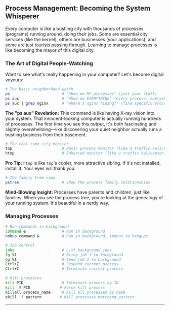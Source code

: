 ## Process Management: Becoming the System Whisperer

Every computer is like a bustling city with thousands of processes (programs) running around, doing their jobs. Some are essential city services (like the kernel), others are businesses (your applications), and some are just tourists passing through. Learning to manage processes is like becoming the mayor of this digital city.

### The Art of Digital People-Watching

Want to see what's really happening in your computer? Let's become digital voyeurs:

```bash
# The basic neighborhood watch
ps                       # "Show me MY processes" (just your stuff)
ps aux                   # "Show me EVERYTHING" (every process, everywhere)
ps aux | grep nginx      # "Where's nginx hiding?" (find specific processes)
```

**The "ps aux" Revelation:** This command is like having X-ray vision into your system. That innocent-looking computer is actually running hundreds of processes. The first time you see this output, it's both fascinating and slightly overwhelming—like discovering your quiet neighbor actually runs a bustling business from their basement.

```bash
# The real-time city monitor
top                      # Basic process monitor (like a traffic helicopter)
htop                     # Enhanced monitor (like a traffic helicopter with HD cameras)
```

**Pro Tip:** `htop` is like `top`'s cooler, more attractive sibling. If it's not installed, install it. Your eyes will thank you.

```bash
# The family tree view
pstree                   # Show the process family relationships
```

**Mind-Blowing Insight:** Processes have parents and children, just like families. When you see the process tree, you're looking at the genealogy of your running system. It's beautiful in a nerdy way.

### Managing Processes

```bash
# Run commands in background
command &                # Run in background
nohup command &          # Run in background, immune to hangups

# Job control
jobs                     # List background jobs
fg %1                    # Bring job 1 to foreground
bg %1                    # Send job 1 to background
Ctrl+Z                   # Suspend current process
Ctrl+C                   # Terminate current process

# Kill processes
kill PID                 # Terminate process by ID
kill -9 PID             # Force kill process
killall process_name     # Kill all processes by name
pkill -f pattern        # Kill processes matching pattern
```

---